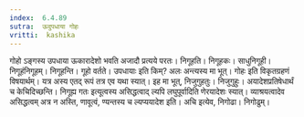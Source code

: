 ```yaml
---
index:  6.4.89
sutra:  ऊदुपधाया गोहः
vritti:  kashika 
---
```


गोहो ऽङ्गस्य उपधाया ऊकारादेशो भवति अजादौ प्रत्यये परतः। निगूहति। निगूहकः। साधुनिगूही। निगूहंनिगूहम्। निगूहन्ति। गूहो वर्तते। उपधायाः इति किम्? अलः अन्त्यस्य मा भूत्। गोहः इति विकृतग्रहणं विषयार्थम्। यत्र अस्य एतद् रूपं तत्र एव यथा स्यात्। इह मा भूत्, निजुगुहतुः। निजुगुहुः। अयादेशप्रतिषेधार्थं च केचिदिच्छन्ति। निगूह्य गतः इत्यूत्वस्य असिद्धत्वाद् ल्यपि लघुपूर्वादिति णेरयादेशः स्यात्। व्याश्रयत्वादेव असिद्धत्वम् अत्र न अस्ति, णावूत्वं, ण्यन्तस्य च ल्यप्ययादेश इति। अचि इत्येव, निगोढा। निगोढुम्।

